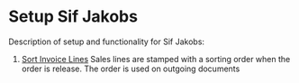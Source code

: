 # Setup Sif Jakobs

Description of setup and functionality for Sif Jakobs:

1. [Sort Invoice Lines](SortInvoiceLines.md)
    Sales lines are stamped with a sorting order when the order is release. The order is used on outgoing documents